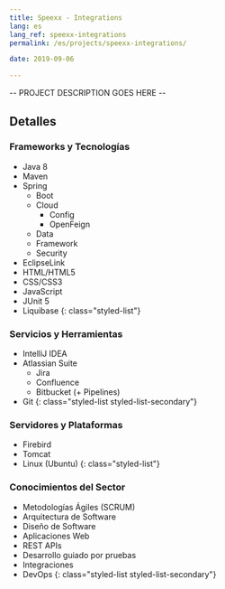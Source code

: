 ```yaml
---
title: Speexx - Integrations
lang: es
lang_ref: speexx-integrations
permalink: /es/projects/speexx-integrations/

date: 2019-09-06

---
```

-- PROJECT DESCRIPTION GOES HERE --

## Detalles

### Frameworks y Tecnologías

- Java 8
- Maven
- Spring
    - Boot
    - Cloud
        - Config
        - OpenFeign
    - Data
    - Framework
    - Security
- EclipseLink
- HTML/HTML5
- CSS/CSS3
- JavaScript
- JUnit 5
- Liquibase
{: class="styled-list"}

### Servicios y Herramientas 

- IntelliJ IDEA
- Atlassian Suite
    - Jira
    - Confluence
    - Bitbucket (+ Pipelines)
- Git
{: class="styled-list styled-list-secondary"}

### Servidores y Plataformas

- Firebird
- Tomcat
- Linux (Ubuntu)
{: class="styled-list"}

### Conocimientos del Sector

- Metodologías Ágiles (SCRUM)
- Arquitectura de Software
- Diseño de Software
- Aplicaciones Web
- REST APIs
- Desarrollo guiado por pruebas
- Integraciones
- DevOps
{: class="styled-list styled-list-secondary"}
